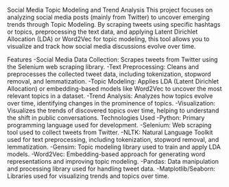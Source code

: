 Social Media Topic Modeling and Trend Analysis
This project focuses on analyzing social media posts (mainly from Twitter) to uncover emerging trends through Topic Modeling. By scraping tweets using specific hashtags or topics, preprocessing the text data, and applying Latent Dirichlet Allocation (LDA) or Word2Vec for topic modeling, this tool allows you to visualize and track how social media discussions evolve over time.

Features
-Social Media Data Collection: Scrapes tweets from Twitter using the Selenium web scraping library.
-Text Preprocessing: Cleans and preprocesses the collected tweet data, including tokenization, stopword removal, and lemmatization.
-Topic Modeling: Applies LDA (Latent Dirichlet Allocation) or embedding-based models like Word2Vec to uncover the most relevant topics in a dataset.
-Trend Analysis: Analyzes how topics evolve over time, identifying changes in the prominence of topics.
-Visualization: Visualizes the trends of discovered topics over time, helping to understand the shift in public conversations.
Technologies Used
-Python: Primary programming language used for development.
-Selenium: Web scraping tool used to collect tweets from Twitter.
-NLTK: Natural Language Toolkit used for text preprocessing, including tokenization, stopword removal, and lemmatization.
-Gensim: Topic modeling library used to train and apply LDA models.
-Word2Vec: Embedding-based approach for generating word representations and improving topic modeling.
-Pandas: Data manipulation and processing library used for handling tweet data.
-Matplotlib/Seaborn: Libraries used for visualizing trends and topics over time.
